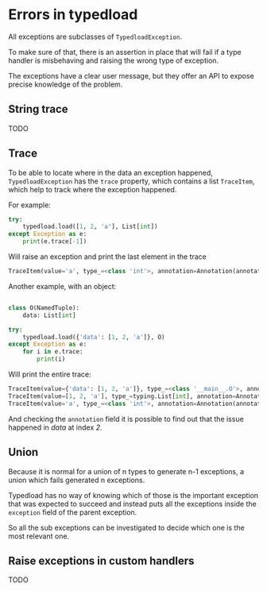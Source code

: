 Errors in typedload
===================

All exceptions are subclasses of `TypedloadException`.

To make sure of that, there is an assertion in place that will fail if a type handler is misbehaving and raising the wrong type of exception.

The exceptions have a clear user message, but they offer an API to expose precise knowledge of the problem.

String trace
------------

TODO

Trace
-----

To be able to locate where in the data an exception happened, `TypedloadException` has the `trace` property, which contains a list `TraceItem`, which help to track where the exception happened.

For example:

```python
try:
    typedload.load([1, 2, 'a'], List[int])
except Exception as e:
    print(e.trace[-1])
```

Will raise an exception and print the last element in the trace

```python
TraceItem(value='a', type_=<class 'int'>, annotation=Annotation(annotation_type=<AnnotationType.INDEX: 'index'>, value=2))
```

Another example, with an object:

```python

class O(NamedTuple):
    data: List[int]

try:
    typedload.load({'data': [1, 2, 'a']}, O)
except Exception as e:
    for i in e.trace:
        print(i)
```

Will print the entire trace:

```python
TraceItem(value={'data': [1, 2, 'a']}, type_=<class '__main__.O'>, annotation=None)
TraceItem(value=[1, 2, 'a'], type_=typing.List[int], annotation=Annotation(annotation_type=<AnnotationType.FIELD: 'field'>, value='data'))
TraceItem(value='a', type_=<class 'int'>, annotation=Annotation(annotation_type=<AnnotationType.INDEX: 'index'>, value=2))
```

And checking the `annotation` field it is possible to find out that the issue happened in *data* at index *2*.

Union
-----

Because it is normal for a union of n types to generate n-1 exceptions, a union which fails generated n exceptions.

Typedload has no way of knowing which of those is the important exception that was expected to succeed and instead puts all the exceptions inside the `exception` field of the parent exception.

So all the sub exceptions can be investigated to decide which one is the most relevant one.


Raise exceptions in custom handlers
-----------------------------------

TODO

